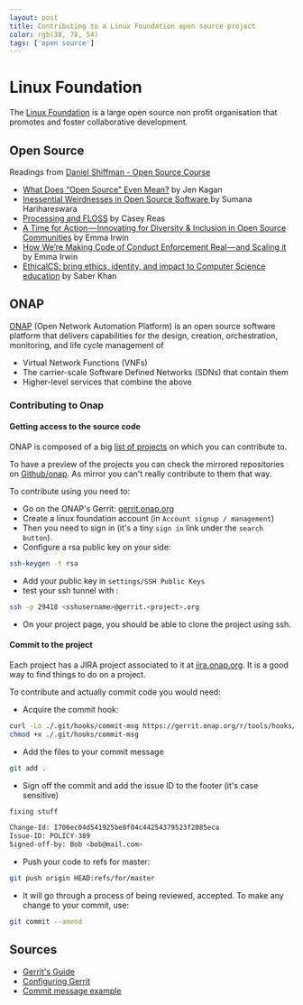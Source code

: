 ```yaml
---
layout: post
title: Contributing to a Linux Foundation open source project
color: rgb(38, 78, 54)
tags: ['open source']
---
```


# Linux Foundation

The [Linux Foundation](http://www.linuxfoundation.org/) is a large open source non profit organisation that promotes and foster collaborative development.

## Open Source

Readings from [Daniel Shiffman - Open Source Course](https://github.com/shiffman/Open-Source-Course-ITP)

* [What Does “Open Source” Even Mean?](https://medium.com/@kenjagan/what-does-open-source-even-mean-6bd47befe696) by Jen Kagan
* [Inessential Weirdnesses in Open Source Software ](https://www.harihareswara.net/sumana/2016/05/21/0) by Sumana Harihareswara
* [Processing and FLOSS](https://medium.com/processing-foundation/processing-and-floss-d35aa4607f4c) by Casey Reas
* [A Time for Action — Innovating for Diversity & Inclusion in Open Source Communities](https://medium.com/mozilla-open-innovation/a-time-for-action-innovating-for-diversity-inclusion-in-open-source-communities-6922fef4675e) by Emma Irwin
* [How We’re Making Code of Conduct Enforcement Real — and Scaling it](https://medium.com/mozilla-open-innovation/how-were-making-code-of-conduct-enforcement-real-and-scaling-it-3e382cf94415) by Emma Irwin
* [EthicalCS: bring ethics, identity, and impact to Computer Science education](https://medium.com/@ed_saber/ethicalcs-bring-ethics-identity-and-impact-to-computer-science-education-eae5a9d4682) by Saber Khan

## ONAP

[ONAP](https://www.onap.org/) (Open Network Automation Platform) is an open source software platform that delivers capabilities for the design, creation, orchestration, monitoring, and life cycle management of
 
- Virtual Network Functions (VNFs)
- The carrier-scale Software Defined Networks (SDNs) that contain them
- Higher-level services that combine the above

### Contributing to Onap

#### Getting access to the source code

ONAP is composed of a big [list of projects](https://gerrit.onap.org/r/#/admin/projects/) on which you can contribute to.

To have a preview of the projects you can check the mirrored repositories on [Github/onap](https://github.com/onap). As mirror you can't really contribute to them that way.

To contribute using you need to:

- Go on the ONAP's Gerrit: [gerrit.onap.org](https://gerrit.onap.org/r/#/admin/projects/)
- Create a linux foundation account (in `Account signup / management`)
-  Then you need to sign in (it's a tiny `sign in` link under the `search button`).
-  Configure a rsa public key on your side:

```bash
ssh-keygen -t rsa
```

- Add your public key in `settings/SSH Public Keys`
- test your ssh tunnel with :

```bash
ssh -p 29418 <sshusername>@gerrit.<project>.org
```

- On your project page, you should be able to clone the project using ssh.

#### Commit to the project

Each project has a JIRA project associated to it at [jira.onap.org](https://jira.onap.org). It is a good way to find things to do on a project.

To contribute and actually commit code you would need:

- Acquire the commit hook:

```bash
curl -Lo ./.git/hooks/commit-msg https://gerrit.onap.org/r/tools/hooks/commit-msg
chmod +x ./.git/hooks/commit-msg
```

- Add the files to your commit message

```bash
git add .
```

- Sign off the commit and add the issue ID to the footer (it's case sensitive)

```bash
fixing stuff

Change-Id: I706ec04d541925be8f04c44254379523f2085eca
Issue-ID: POLICY-389
Signed-off-by: Bob <bob@mail.com>
```

- Push your code to refs for master:

```bash
git push origin HEAD:refs/for/master
```

- It will go through a process of being reviewed, accepted. To make any change to your commit, use:

```bash
git commit --amend
```

## Sources

- [Gerrit's Guide](http://lf-releng-docs.readthedocs.io/en/latest/gerrit.html) 
- [Configuring Gerrit](https://wiki.onap.org/display/DW/Configuring+Gerrit) 
- [Commit message example](https://gerrit.onap.org/r/#/c/31483/1//COMMIT_MSG)
